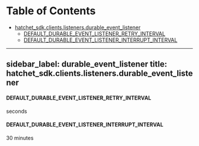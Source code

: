 # Table of Contents

* [hatchet\_sdk.clients.listeners.durable\_event\_listener](#hatchet_sdk.clients.listeners.durable_event_listener)
  * [DEFAULT\_DURABLE\_EVENT\_LISTENER\_RETRY\_INTERVAL](#hatchet_sdk.clients.listeners.durable_event_listener.DEFAULT_DURABLE_EVENT_LISTENER_RETRY_INTERVAL)
  * [DEFAULT\_DURABLE\_EVENT\_LISTENER\_INTERRUPT\_INTERVAL](#hatchet_sdk.clients.listeners.durable_event_listener.DEFAULT_DURABLE_EVENT_LISTENER_INTERRUPT_INTERVAL)

---
sidebar_label: durable_event_listener
title: hatchet_sdk.clients.listeners.durable_event_listener
---

#### DEFAULT\_DURABLE\_EVENT\_LISTENER\_RETRY\_INTERVAL

seconds

#### DEFAULT\_DURABLE\_EVENT\_LISTENER\_INTERRUPT\_INTERVAL

30 minutes

